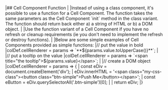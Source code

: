 <framework-specific-section frameworks="javascript">
|## Cell Component Function
|
|Instead of using a class component, it's possible to use a function for a Cell Component. The function takes the same parameters as the Cell Component `init` method in the class variant. The function should return back  either a) a string of HTML or b) a DOM object.
|
|Use the function variant of a Cell Component if you have no refresh or cleanup requirements (ie you don't need to implement the refresh or destroy functions).
|
|Below are some simple examples of Cell Components provided as simple functions:
</framework-specific-section>

<framework-specific-section frameworks="javascript">
<snippet transform={false}>
|// put the value in bold
|colDef.cellRenderer = params => `**${params.value.toUpperCase()}**`;
|
|// put a tooltip on the value
|colDef.cellRenderer = params => `&lt;span title="the tooltip">${params.value}&lt;/span>`;
|
|// create a DOM object
|colDef.cellRenderer = params => {
|    const eDiv = document.createElement('div');
|    eDiv.innerHTML = '&lt;span class="my-css-class">&lt;button class="btn-simple">Push Me&lt;/button>&lt;/span>';
|    const eButton = eDiv.querySelectorAll('.btn-simple')[0];
|
|    return eDiv;
|}
</snippet>
</framework-specific-section>